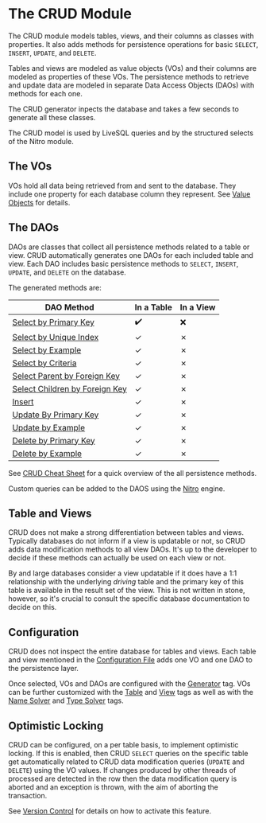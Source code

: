 # The CRUD Module

The CRUD module models tables, views, and their columns as classes with properties. It also adds methods
for persistence operations for basic `SELECT`, `INSERT`, `UPDATE`, and `DELETE`.

Tables and views are modeled as value objects (VOs) and their columns are modeled as properties of these VOs. 
The persistence methods to retrieve and update data are modeled in separate Data Access Objects (DAOs) with
methods for each one.

The CRUD generator inpects the database and takes a few seconds to generate all these classes.

The CRUD model is used by LiveSQL queries and by the structured selects of the Nitro module.


## The VOs

VOs hold all data being retrieved from and sent to the database. They include one property for each database column
they represent. See [Value Objects](./value-objects.md) for details.


## The DAOs

DAOs are classes that collect all persistence methods related to a table or view. CRUD automatically generates one DAOs
for each included table and view. Each DAO includes basic persistence methods to `SELECT`, `INSERT`, `UPDATE`, and `DELETE`
on the database.

The generated methods are:

| DAO Method | In a Table | In a View |
| -- | -- | -- |
| [Select by Primary Key](./select-by-primary-key.md) | :heavy_check_mark: | :x: |
| [Select by Unique Index](./select-by-unique-index.md) | &check; | &cross; |
| [Select by Example](./select-by-example.md) | &check; | &cross; |
| [Select by Criteria](./select-by-criteria.md) | &check; | &cross; |
| [Select Parent by Foreign Key](./select-parent-by-foreign-key.md) | &check; | &cross; |
| [Select Children by Foreign Key](./select-children-by-foreign-key.md) | &check; | &cross; |
| [Insert](./insert.md) | &check; | &cross; |
| [Update By Primary Key](./update-by-prima-key.md) | &check; | &cross; |
| [Update by Example](./update-by-example.md) | &check; | &cross; |
| [Delete by Primary Key](./delete-by-primary-key.md) | &check; | &cross; |
| [Delete by Example](./delete-by-example.md) | &check; | &cross; |

See [CRUD Cheat Sheet](./crud-cheat-sheet.md) for a quick overview of the all persistence methods.

Custom queries can be added to the DAOS using the [Nitro](../nitro/nitro.md) engine.


## Table and Views

CRUD does not make a strong differentiation between tables and views. Typically databases do not inform if a view is
updatable or not, so CRUD adds data modification methods to all view DAOs. It's up to the developer to decide if these
methods can actually be used on each view or not.

By and large databases consider a view updatable if it does have a 1:1 relationship with the underlying *driving*
table and the primary key of this table is available in the result set of the view. This is not written in stone,
however, so it's crucial to consult the specific database documentation to decide on this.


## Configuration

CRUD does not inspect the entire database for tables and views. Each table and view mentioned in the
[Configuration File](../config/configuration-file-structure.md) adds one VO and one DAO to the persistence layer.

Once selected, VOs and DAOs are configured with the [Generator](../config/tags/mybatis-spring.md) tag. VOs can be
further customized with the [Table](../config/tags/table.md) and [View](../config/tags/view.md) tags as well as 
with the [Name Solver](../config/tags/name-solver.md) and [Type Solver](../config/tags/type-solver.md) tags.


## Optimistic Locking

CRUD can be configured, on a per table basis, to implement optimistic locking. If this is enabled, then CRUD `SELECT` queries
on the specific table get automatically related to CRUD data modification queries (`UPDATE` and `DELETE`) using the VO values. 
If changes produced by other threads of processed are detected in the row then the data modification query is aborted and an
exception is thrown, with the aim of aborting the transaction.

See [Version Control](../config/tags/version-control-column.md) for details on how to activate this feature.





